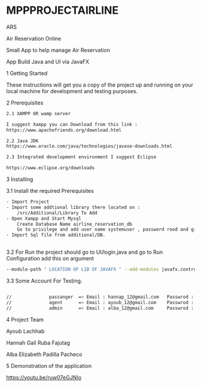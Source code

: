 # MPPPROJECTAIRLINE
ARS


Air Reservation Online 

Small App to help manage Air Reservation

App Build Java and UI via JavaFX 


1 Getting Started

These instructions will get you a copy of the project up and running on your local machine for development and testing purposes.



2 Prerequisites

```sh
2.1 XAMPP OR wamp server 

I suggest Xampp you can Download from this link : 
https://www.apachefriends.org/download.html

2.2 Java JDK
https://www.oracle.com/java/technologies/javase-downloads.html

2.3 Integrated development environment I suggest Eclipse 

https://www.eclipse.org/downloads

```


3 Installing



3.1 Install the required Prerequisites
```sh
- Import Project 
- Import some addtional library there located on :
    /src/Additional/Library To Add
- Open Xampp and Start Mysql 
    Create Database Name airline_reservation_db 
    Go to privilege and add user name systemuser , password rood and give him all Privileges .
- Import Sql file from additional/DB.
    
```
3.2 For Run the project should go to UI/login.java and go to Run Configuration add this on argument 
```sh
--module-path " LOCATION OF LIB OF JAVAFX " --add-modules javafx.controls,javafx.fxml
```
3.3 Some Account For Testing.

```sh

//				passanger  => Email : hannap_12@gmail.com   Passwrod : 12
//				agent      => Email : ayoub_12@gmail.com	Passwrod : 12
//				admin      => Email : alba_12@gmail.com	    Passwrod : 12
```

4 Project Team 

Ayoub Lachhab 

Hannah Gail Ruba Fajutag 

Alba Elizabeth Padilla Pacheco

5 Demonstration of the application

https://youtu.be/ruw07eGJNIo
